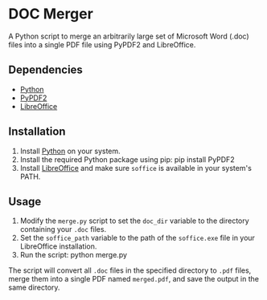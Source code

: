 # DOC Merger

A Python script to merge an arbitrarily large set of Microsoft Word (.doc) files into a single PDF file using PyPDF2 and LibreOffice.

## Dependencies

- [Python](https://www.python.org/downloads/)
- [PyPDF2](https://pypi.org/project/PyPDF2/)
- [LibreOffice](https://www.libreoffice.org/download/download/)

## Installation

1. Install [Python](https://www.python.org/downloads/) on your system.
2. Install the required Python package using pip: pip install PyPDF2
3. Install [LibreOffice](https://www.libreoffice.org/download/download/) and make sure `soffice` is available in your system's PATH.

## Usage

1. Modify the `merge.py` script to set the `doc_dir` variable to the directory containing your `.doc` files.
2. Set the `soffice_path` variable to the path of the `soffice.exe` file in your LibreOffice installation.
3. Run the script: python merge.py


The script will convert all `.doc` files in the specified directory to `.pdf` files, merge them into a single PDF named `merged.pdf`, and save the output in the same directory.




